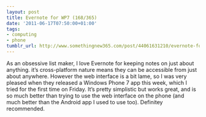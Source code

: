 ```yaml
---
layout: post
title: Evernote for WP7 (168/365)
date: '2011-06-17T07:50:00+01:00'
tags:
- computing
- phone
tumblr_url: http://www.somethingnew365.com/post/44061631210/evernote-for-wp7-168365
---
```

As an obsessive list maker, I love Evernote for keeping notes on just about anything. it’s cross-platform nature means they can be accessible from just about anywhere. However the web interface is a bit lame, so I was very pleased when they released a Windows Phone 7 app this week, which I tried for the first time on Friday.
It’s pretty simplistic but works great, and is so much better than trying to use the web interface on the phone (and much better than the Android app I used to use too). Definitey recommended.
